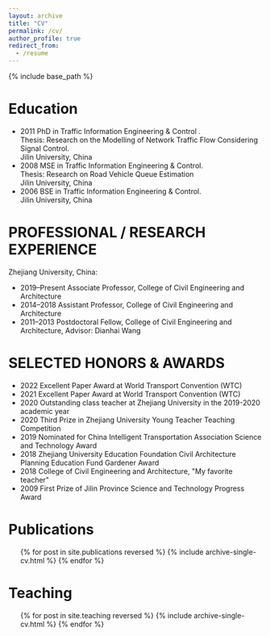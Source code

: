 ```yaml
---
layout: archive
title: "CV"
permalink: /cv/
author_profile: true
redirect_from:
  - /resume
---
```


{% include base_path %}

Education
=======
* 2011	PhD in Traffic Information Engineering & Control .<br>
Thesis: Research on the Modelling of Network Traffic Flow Considering Signal Control.<br>
Jilin University, China
* 2008	MSE in Traffic Information Engineering & Control.<br>
Thesis: Research on Road Vehicle Queue Estimation <br>
Jilin University, China<br>
* 2006	BSE in Traffic Information Engineering & Control.<br>
Jilin University, China<br>

PROFESSIONAL / RESEARCH EXPERIENCE
======
Zhejiang University, China:
* 2019–Present	Associate Professor, College of Civil Engineering and Architecture
* 2014–2018	Assistant Professor, College of Civil Engineering and Architecture
* 2011–2013	Postdoctoral Fellow, College of Civil Engineering and Architecture, Advisor: Dianhai Wang


SELECTED HONORS & AWARDS
======
* 2022	Excellent Paper Award at World Transport Convention (WTC)
* 2021	Excellent Paper Award at World Transport Convention (WTC)
* 2020	Outstanding class teacher at Zhejiang University in the 2019-2020 academic year
* 2020	Third Prize in Zhejiang University Young Teacher Teaching Competition
* 2019	Nominated for China Intelligent Transportation Association Science and Technology Award
* 2018	Zhejiang University Education Foundation Civil Architecture Planning Education Fund Gardener Award
* 2018	College of Civil Engineering and Architecture, "My favorite teacher" 
* 2009	First Prize of Jilin Province Science and Technology Progress Award



Publications
======
  <ul>{% for post in site.publications reversed %}
    {% include archive-single-cv.html %}
  {% endfor %}</ul>
  
  
Teaching
======
  <ul>{% for post in site.teaching reversed %}
    {% include archive-single-cv.html %}
  {% endfor %}</ul>
  


